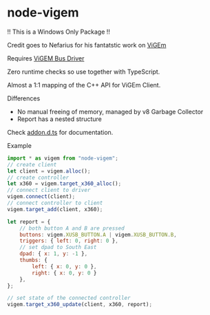 # node-vigem
!! This is a Windows Only Package !!

Credit goes to Nefarius for his fantatstic work on [ViGEm](https://github.com/ViGEm/ViGEmClient)

Requires [ViGEM Bus Driver](https://docs.vigem.org/#!vigem-bus-driver-installation.md)

Zero runtime checks so use together with TypeScript.

Almost a 1:1 mapping of the C++ API for ViGEm Client.

Differences
* No manual freeing of memory, managed by v8 Garbage Collector
* Report has a nested structure

Check [addon.d.ts](./addon.d.ts) for documentation.

Example
```js
import * as vigem from "node-vigem";
// create client
let client = vigem.alloc();
// create controller
let x360 = vigem.target_x360_alloc();
// connect client to driver
vigem.connect(client);
// connect controller to client
vigem.target_add(client, x360);

let report = {
    // both button A and B are pressed
    buttons: vigem.XUSB_BUTTON.A | vigem.XUSB_BUTTON.B,
    triggers: { left: 0, right: 0 },
    // set dpad to South East
    dpad: { x: 1, y: -1 },
    thumbs: {
        left: { x: 0, y: 0 },
        right: { x: 0, y: 0 }
    },
};

// set state of the connected controller
vigem.target_x360_update(client, x360, report);
```